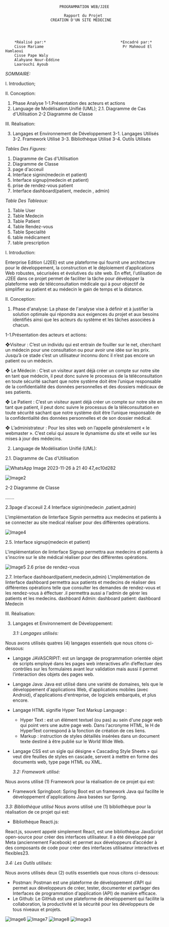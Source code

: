                             PROGRAMMATION WEB/J2EE
                            
                              Rapport du Projet
                        CREATION D'UN SITE MEDECINE


                        

        *Réalisé par:*                                 *Encadré par:*
        Cisse Mariame                                   Pr Mahmoud El Hamlaoui
        Cisse Pape Waly
        Alahyane Nour-Eddine
        Laarouchi Ayoub
        
*SOMMAIRE:*

I. Introduction;

II. Conception:
1. Phase Analyse
1-1.Présentation des acteurs et actions 
2. Language de Modélisation Unifié (UML);
2.1. Diagramme de Cas d'Utilisation
2-2 Diagramme de Classe
   
III. Réalisation:

3. Langages et Environnement de Développement
3-1. Langages Utilisés
3-2. Framework Utilisé
3-3. Bibliothèque Utilisé
3-4. Outils Utilisés 

*Tables Des Figures:*
1. Diagramme de Cas d'Utilisation
2. Diagramme de Classe
3. page d'acceuil
4. Interface signin(medecin et patient)
5. Interface signup(medecin et patient)
6. prise de rendez-vous patient
7. Interface  dashboard(patient, medecin , admin)

*Table Des Tableaux:*
1. Table User
2. Table Medecin
3. Table Patient
4. Table Rendez-vous
5. Table Specialité
6. table médicament
7. table prescription

I. Introduction:

Enterprise Edition (J2EE) est une plateforme qui fournit une architecture pour le développement, la construction et le déploiement d’applications Web robustes, sécurisées et évolutives du site web. En effet, l'utilisation de J2EE dans ce projet permet de faciliter la tâche pour développer la plateforme web de téléconsultation médicale qui à pour objectif de simplifier au patient et au médecin le gain de temps et la distance. 

II. Conception: 

1. Phase d'analyse:
La phase de l'analyse vise à définir et à justifier la solution optimale qui répondra aux exigences du projet et aux besoins identifiés ainsi que les acteurs du système et les tâches associées à chacun.

1-1.Présentation des acteurs et actions:

  ❖Visiteur : 
C’est un individu qui est entrain de fouiller sur le net, cherchant un médecin pour une consultation ou pour avoir une idée sur les prix. Jusqu’à ce stade c’est un utilisateur inconnu donc il n’est pas encore un patient ou un médecin.

  ❖ Le Médecin : 
C’est un visiteur ayant déjà créer un compte sur notre site en tant que médecin, il peut donc suivre le processus de la téléconsultation en toute sécurité sachant que notre système doit être l’unique responsable de la confidentialité des données personnelles et des dossiers médicaux de ses patients.

  ❖ Le Patient : 
C’est un visiteur ayant déjà créer un compte sur notre site en tant que patient, il peut donc suivre le processus de la téléconsultation en toute sécurité sachant que notre système doit être l’unique responsable de la confidentialité des données personnelles et de son dossier médical.

  ❖ L’administrateur : 
Pour les sites web on l’appelle généralement « le webmaster ». C’est celui qui assure le dynamisme du site et veille sur les mises à jour des médecins.

2. Language de Modélisation Unifié (UML):
   
2.1. Diagramme de Cas d'Utilisation

 ![WhatsApp Image 2023-11-26 à 21 40 47_ec10d282](https://github.com/AyoubLaar/j2ee-SpringBoot/assets/151503849/ab039dd7-4b74-41df-9e92-befadf401e13)

![Image2](https://github.com/AyoubLaar/j2ee-SpringBoot/assets/151503849/0d22cd30-b270-4401-91a1-5e5ce8555848)

2-2 Diagramme de Classe

.......

2.3page d'acceuil
2.4 Interface signin(medecin ,patient,admin)

L'implémentation de linterface Signin permettra aux medecins et patients à se connecter au site medical réaliser pour des différentes opérations. 

![Image4](https://github.com/AyoubLaar/j2ee-SpringBoot/assets/151503849/2a543d9a-451a-43c3-9ca4-43656c909d99)

2.5. Interface signup(medecin et patient)

L'implémentation de linterface Signup permettra aux medecins et patients à s'inscrire sur le site médical réaliser pour des différentes opérations. 

![Image5](https://github.com/AyoubLaar/j2ee-SpringBoot/assets/151503849/5aee0ded-2bb5-4500-9b24-cca21b393f68)
2.6 prise de rendez-vous

2.7. Interface  dashboard(patient,medecin,admin)
L'implémentation de linterface dashboard permettra aux patients et medecins de réaliser des différentes opérations telle que consulter les demandes de rendez-vous et les rendez-vous à éffectuer .il permettra aussi a l'admin de gérer les patients et les medecins.
   dashboard Admin:
   dashboard patient:
   dashboard Medecin

III. Réalisation:

3. Langages et Environnement de Développement:

   *3.1: Langages utilisés:*

Nous avons utilisés quatres (4) langages essentiels que nous citons ci-dessous:

- Langage JAVASCRIPIT: est un langage de programmation orientée objet de scripts employé dans les pages web interactives afin d’effectuer des contrôles sur les formulaires avant leur validation 
mais aussi il permet l’interaction des objets des pages web.

- Langage Java: Java est utilisé dans une variété de domaines, tels que le développement d'applications Web, d'applications mobiles (avec Android), d'applications d'entreprise, de logiciels embarqués, et plus encore.

- Langage HTML signifie Hyper Text Markup Language :
  - Hyper Text : est un élément textuel (ou pas) au sein d'une page web qui point vers une autre page web. Dans l'acronyme HTML, le H de HyperText correspond à la fonction de création de ces liens.
  - Markup : instruction de styles détaillés insérées dans un document texte destiné à être publié sur le World Wide Web.
- Langage CSS est un sigle qui désigne « Cascading Style Sheets » qui veut dire feuilles de styles en cascade, servent à mettre en forme des documents web, type page HTML ou XML.
  
  *3.2: Framework utilisé:*

Nous avons utilisé (1) Framework pour la réalisation de ce projet qui est:
  - Framework Springboot:
Spring Boot est un framework Java qui facilite le développement d'applications Java basées sur Spring.

   *3.3: Bibliothèque utilisé*
   Nous avons utilisé une (1) bibliothèque pour la réalisation de ce projet qui est: 
  - Bibliothèque Reacti.js:

React.js, souvent appelé simplement React, est une bibliothèque JavaScript open-source pour créer des interfaces utilisateur. Il a été développé par Meta (anciennement Facebook) et permet aux développeurs d’accéder à des composants de code pour créer des interfaces utilisateur interactives et flexibles23.

  *3.4: Les Outils utilisés:*

Nous avons utilisés deux (2) outils essentiels que nous citons ci-dessous:
  - Postman:
Postman est une plateforme de développement d’API qui permet aux développeurs de créer, tester, documenter et partager des Interfaces de programmation d'application (API) de manière efficace.
  - Le Github:
Le GitHub est une plateforme de développement qui facilite la collaboration, la productivité et la sécurité pour les développeurs de tous niveaux et projets.
  
![Image6](https://github.com/AyoubLaar/j2ee-SpringBoot/assets/151503849/02fd6422-7324-43d2-b588-59018c8795c0)
![Image7](https://github.com/AyoubLaar/j2ee-SpringBoot/assets/151503849/371b32cd-b127-4473-adeb-ac663cb63cb3)
![Image8](https://github.com/AyoubLaar/j2ee-SpringBoot/assets/151503849/a656da78-ced0-4a82-bfd2-7e4fc3cde733)
![Image3](https://github.com/AyoubLaar/j2ee-SpringBoot/assets/151503849/b588293f-0638-4061-a000-b60c6364608f)
 

